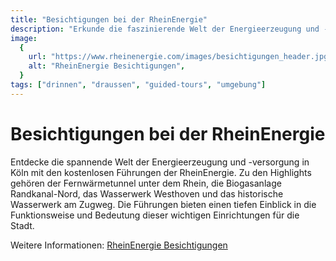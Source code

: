 ```yaml
---
title: "Besichtigungen bei der RheinEnergie"
description: "Erkunde die faszinierende Welt der Energieerzeugung und -versorgung in Köln mit den kostenlosen Führungen der RheinEnergie."
image:
  {
    url: "https://www.rheinenergie.com/images/besichtigungen_header.jpg",
    alt: "RheinEnergie Besichtigungen",
  }
tags: ["drinnen", "draussen", "guided-tours", "umgebung"]
---
```


# Besichtigungen bei der RheinEnergie

Entdecke die spannende Welt der Energieerzeugung und -versorgung in Köln mit den kostenlosen Führungen der RheinEnergie. Zu den Highlights gehören der Fernwärmetunnel unter dem Rhein, die Biogasanlage Randkanal-Nord, das Wasserwerk Westhoven und das historische Wasserwerk am Zugweg. Die Führungen bieten einen tiefen Einblick in die Funktionsweise und Bedeutung dieser wichtigen Einrichtungen für die Stadt.

Weitere Informationen: [RheinEnergie Besichtigungen](https://www.rheinenergie.com/de/unternehmen/engagement/besichtigungen/besichtigungen.html)
